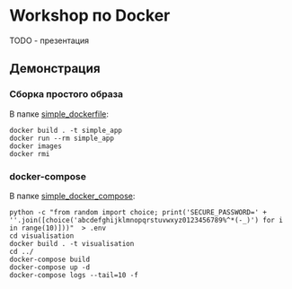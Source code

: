 # Workshop по Docker

TODO - презентация

## Демонстрация

### Сборка простого образа

В папке [simple_dockerfile](./simple_dockefile):
```
docker build . -t simple_app
docker run --rm simple_app
docker images 
docker rmi
```

### docker-compose

В папке [simple_docker_compose](./simple_docker_compose):

```
python -c "from random import choice; print('SECURE_PASSWORD=' + ''.join([choice('abcdefghijklmnopqrstuvwxyz0123456789%^*(-_)') for i in range(10)]))"  > .env
cd visualisation
docker build . -t visualisation
cd ../
docker-compose build
docker-compose up -d
docker-compose logs --tail=10 -f
```